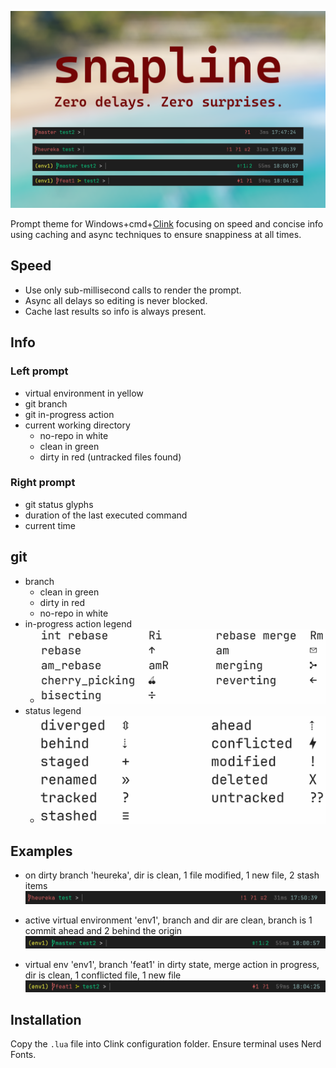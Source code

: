 ![](resources/snapline_v1.png)

Prompt theme for Windows+cmd+[Clink](https://github.com/chrisant996/clink) focusing on speed and concise info using caching and async techniques to ensure snappiness at all times.

## Speed
  * Use only sub-millisecond calls to render the prompt.
  * Async all delays so editing is never blocked.
  * Cache last results so info is always present.
## Info
### Left prompt
  * virtual environment in yellow
  * git branch
  * git in-progress action
  * current working directory
    * no-repo in white
    * clean in green
    * dirty in red (untracked files found)
### Right prompt
  * git status glyphs
  * duration of the last executed command
  * current time
## git
  * branch
    * clean in green
    * dirty in red
    * no-repo in white
  * in-progress action legend
    * <img src="resources/action_legend.png" width="720">
  * status legend
    * <img src="resources/status_legend.png" width="600">

## Examples

* on dirty branch 'heureka', dir is clean, 1 file modified, 1 new file, 2 stash items
![](resources/ex-1.png)

* active virtual environment 'env1', branch and dir are clean, branch is 1 commit ahead and 2 behind the origin
![](resources/ex-2.png)

* virtual env 'env1', branch 'feat1' in dirty state, merge action in progress, dir is clean, 1 conflicted file, 1 new file
![](resources/ex-3.png)

## Installation

Copy the ```.lua``` file into Clink configuration folder. Ensure terminal uses Nerd Fonts.
